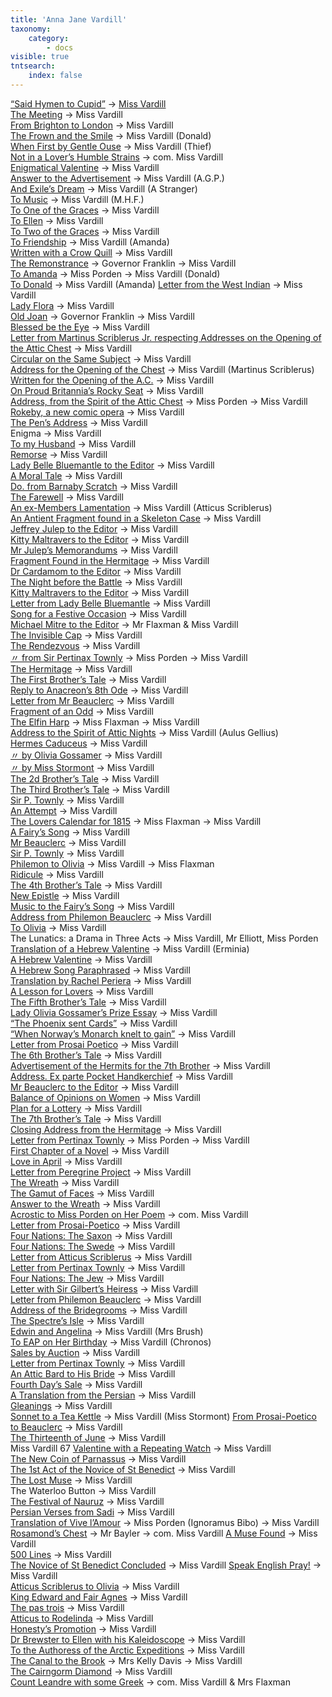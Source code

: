 ```yaml
---
title: 'Anna Jane Vardill'
taxonomy:
    category:
        - docs
visible: true
tntsearch:
    index: false
---
```


[“Said Hymen to Cupid”](../../season-3/meeting-45/hymen) → [Miss Vardill](../vardill)</span>  
[The Meeting](../../season-4/meeting-46/meeting) → <span class="name">Miss Vardill</span>  
[From Brighton to London](../../season-4/meeting-47/brighton) → <span class="name">Miss Vardill</span>  
[The Frown and the Smile](../../season-4/meeting-48/frown) → <span class="name">Miss Vardill</span> <span class="alias">(Donald)</span>  
[When First by Gentle Ouse](../../season-4/meeting-49/ouse) → <span class="name">Miss Vardill</span> <span class="alias">(Thief)</span>  
[Not in a Lover’s Humble Strains](../../season-4/meeting-49/strains) → <span class="name">com. Miss Vardill</span>  
[Enigmatical Valentine](../../season-4/meeting-49/enigmatical) → <span class="name">Miss Vardill</span>  
[Answer to the Advertisement](../../season-4/meeting-49/answer-1) → <span class="name">Miss Vardill</span> <span class="alias">(A.G.P.)</span>  
[And Exile’s Dream](../../season-4/meeting-51/exile) → <span class="name">Miss Vardill</span> <span class="alias">(A Stranger)</span>  
[To Music](../../season-4/meeting-51/music) → <span class="name">Miss Vardill</span> <span class="alias">(M.H.F.)</span>  
[To One of the Graces](../../season-4/meeting-52/graces) → <span class="name">Miss Vardill</span>  
[To Ellen](../../season-4/meeting-52/ellen) → <span class="name">Miss Vardill</span>  
[To Two of the Graces](../../season-4/meeting-53/graces) → <span class="name">Miss Vardill</span>  
[To Friendship](../../season-4/meeting-54/friendship) → <span class="name">Miss Vardill</span> <span class="alias">(Amanda)</span>  
[Written with a Crow Quill](../../season-4/meeting-54/quill) → <span class="name">Miss Vardill</span>  
[The Remonstrance](../../season-4/meeting-54/remonstrance) → Governor Franklin → <span class="name">Miss Vardill</span>  
[To Amanda](../../season-4/meeting-55/amanda) → Miss Porden → <span class="name">Miss Vardill</span> <span class="alias">(Donald)</span> <span data-tippy="Attributed to EAP but handwriting that of AJV" class="info"><i class="fa fa-info-circle" aria-hidden="true"></i></span>   
[To Donald](../../season-4/meeting-55/donald) → <span class="name">Miss Vardill</span> <span class="alias">(Amanda)</span>
[Letter from the West Indian](../../season-4/meeting-56/west) → <span class="name">Miss Vardill</span>  
[Lady Flora](../../season-4/meeting-56/flora) → <span class="name">Miss Vardill</span>  
[Old Joan](../../season-4/meeting-57/joan) → <span class="grey">Governor Franklin</span> → <span class="name">Miss Vardill</span>  
[Blessed be the Eye](../../season-4/meeting-57/eye) → <span class="name">Miss Vardill</span>  
[Letter from Martinus Scriblerus Jr. respecting Addresses on the Opening of the Attic Chest](../../season-5/meeting-58/letter-1) → <span class="name">Miss Vardill</span>  
[Circular on the Same Subject](../../season-5/meeting-58/circular) → <span class="name">Miss Vardill</span>  
[Address for the Opening of the Chest](../../season-5/meeting-58/address-1) → <span class="name">Miss Vardill</span> <span class="alias">(Martinus Scriblerus)</span>  
[Written for the Opening of the A.C.](../../season-5/meeting-58/opening) → <span class="name">Miss Vardill</span>  
[On Proud Britannia’s Rocky Seat](../../season-5/meeting-58/opening) → <span class="name">Miss Vardill</span> <span data-tippy="Duplicate listing for previous contribution" class="info"><i class="fa fa-info-circle" aria-hidden="true"></i></span>  
[Address, from the Spirit of the Attic Chest](../../season-5/meeting-58/address-4) → Miss Porden → <span class="name">Miss Vardill</span> <span data-tippy="Attributed to EAP but handwriting is that of AJV" class="info"><i class="fa fa-info-circle" aria-hidden="true"></i></span>  
[Rokeby, a new comic opera](../../season-5/meeting-59/rokeby) → <span class="name">Miss Vardill</span>  
[The Pen’s Address](../../season-5/meeting-59/pen) → <span class="name">Miss Vardill</span>  
<span class="grey">Enigma → Miss Vardill</span>  
[To my Husband](../../season-5/meeting-60/husband) → <span class="name">Miss Vardill</span>  
[Remorse](../../season-5/meeting-60/remorse) → <span class="name">Miss Vardill</span>  
[Lady Belle Bluemantle to the Editor](../../season-5/meeting-61/bluemantle) → <span class="name">Miss Vardill</span>  
[A Moral Tale](../../season-5/meeting-61/moral) → <span class="name">Miss Vardill</span>  
[Do. from Barnaby Scratch](../../season-5/meeting-62/scratch) → <span class="name">Miss Vardill</span> <span data-tippy="Attributed to Vardill but written in another hand" class="info"><i class="fa fa-info-circle" aria-hidden="true"></i></span>  
[The Farewell](../../season-5/meeting-62/farewell) → <span class="name">Miss Vardill</span>  
[An ex-Members Lamentation](../../season-5/meeting-62/lamentation) → <span class="name">Miss Vardill</span> <span class="alias">(Atticus Scriblerus)</span>  
[An Antient Fragment found in a Skeleton Case](../../season-5/meeting-63/fragment) → <span class="name">Miss Vardill</span>  
[Jeffrey Julep to the Editor](../../season-5/meeting-63/letter) → <span class="name">Miss Vardill</span>  
[Kitty Maltravers to the Editor](../../season-5/meeting-64/kitty) → <span class="name">Miss Vardill</span>  
[Mr Julep’s Memorandums](../../season-5/meeting-64/julep) → <span class="name">Miss Vardill</span>  
[Fragment Found in the Hermitage](../../season-5/meeting-64/fragment) → <span class="name">Miss Vardill</span>  
[Dr Cardamom to the Editor](../../season-5/meeting-64/cardamom) → <span class="name">Miss Vardill</span>  
[The Night before the Battle](../../season-5/meeting-64/battle) → <span class="name">Miss Vardill</span>  
[Kitty Maltravers to the Editor](../../season-5/meeting-65/kitty) → <span class="name">Miss Vardill</span>  
[Letter from Lady Belle Bluemantle](../../season-5/meeting-65/belle) → <span class="name">Miss Vardill</span>  
[Song for a Festive Occasion](../../season-5/meeting-65/song) → <span class="name">Miss Vardill</span>  
[Michael Mitre to the Editor](../../season-5/meeting-66/mitre) → <span class="name">Mr Flaxman & Miss Vardill</span>  
[The Invisible Cap](../../season-5/meeting-66/cap) → <span class="name">Miss Vardill</span>  
[The Rendezvous](../../season-5/meeting-66/rendezvous) → <span class="name">Miss Vardill</span> <span data-tippy="Not included in acknowledgements" class="info"><i class="fa fa-info-circle" aria-hidden="true"></i></span>  
[ 〃 from Sir Pertinax Townly](../../season-6/meeting-67/pertinax) →  Miss Porden → <span class="name">Miss Vardill</span> <span data-tippy="Attributed to EAP but handwriting is that of AJV" class="info"><i class="fa fa-info-circle" aria-hidden="true"></i></span>  
  [The Hermitage](../../season-6/meeting-67/hermitage) → <span class="name">Miss Vardill</span>  
[The First Brother’s Tale](../../season-6/meeting-67/brother-1) → <span class="name">Miss Vardill</span>  
[Reply to Anacreon’s 8th Ode](../../season-6/meeting-68/reply) → <span class="name">Miss Vardill</span>  
[Letter from Mr Beauclerc](../../season-6/meeting-68/beauclerc) → <span class="name">Miss Vardill</span>  
[Fragment of an Odd](../../season-6/meeting-68/fragment) → <span class="name">Miss Vardill</span>  
[The Elfin Harp](../../season-7/meeting-69/harp) → Miss Flaxman → <span class="name">Miss Vardill</span>  <span data-tippy="Attributed to Miss Flaxman but handwriting that of AJV" class="info"><i class="fa fa-info-circle" aria-hidden="true"></i></span>  
[Address to the Spirit of Attic Nights](../../season-7/meeting-69/aulus) → <span class="name">Miss Vardill</span> <span class="alias">(Aulus Gellius)</span>  
[Hermes Caduceus](../../season-7/meeting-69/hermes) → <span class="name">Miss Vardill</span>  
[ 〃 by Olivia Gossamer](../../season-7/meeting-69/olivia) → <span class="name">Miss Vardill</span>  
[ 〃 by Miss Stormont](../../season-7/meeting-69/rodelinda) → <span class="name">Miss Vardill</span>  
[The 2d Brother’s Tale](../../season-7/meeting-69/brother-2) → <span class="name">Miss Vardill</span>  
[The Third Brother’s Tale](../../season-7/meeting-70/brother-3) → <span class="name">Miss Vardill</span>  
[Sir P. Townly](../../season-7/meeting-70/pertinax) → <span class="name">Miss Vardill</span>  
[An Attempt](../../season-7/meeting-70/attempt) → <span class="name">Miss Vardill  
[The Lovers Calendar for 1815](../../season-7/meeting-71/calendar) → Miss Flaxman → <span class="name">Miss Vardill</span> <span data-tippy="Attributed to Maria Flaxman but handwriting that of AJV" class="info"><i class="fa fa-info-circle" aria-hidden="true"></i></span>  
[A Fairy’s Song](../../season-7/meeting-71/fairy) → <span class="name">Miss Vardill</span>  
[Mr Beauclerc](../../season-7/meeting-71/beauclerc) → <span class="name">Miss Vardill</span>  
[Sir P. Townly](../../season-7/meeting-71/townly) → <span class="name">Miss Vardill</span>  
[Philemon to Olivia](../../season-7/meeting-71/philemon) → Miss Vardill → <span class="name">Miss Flaxman</span> <span data-tippy="Attributed to AJV but handwriting that of Maria Flaxman" class="info"><i class="fa fa-info-circle" aria-hidden="true"></i></span>  
[Ridicule](../../season-7/meeting-71/ridicule) → <span class="name">Miss Vardill</span>  
[The 4th Brother’s Tale](../../season-7/meeting-71/brother-4) → <span class="name">Miss Vardill</span>  
[New Epistle](../../season-7/meeting-71/epistle) → <span class="name">Miss Vardill</span>  
[Music to the Fairy’s Song](../../season-7/meeting-71/music) → <span class="name">Miss Vardill</span>  
[Address from Philemon Beauclerc](../../season-7/meeting-72/address) → <span class="name">Miss Vardill</span>  
[To Olivia](../../season-7/meeting-72/olivia) → <span class="name">Miss Vardill</span>  
<span class="grey">The Lunatics: a Drama in Three Acts → Miss Vardill, Mr Elliott, Miss Porden</span>
[Translation of a Hebrew Valentine](../../season-7/meeting-73/erminia) → <span class="name">Miss Vardill</span> <span class="alias">(Erminia)</span>  
[A Hebrew Valentine](../../season-7/meeting-73/hebrew) → <span class="name">Miss Vardill</span>  
[A Hebrew Song Paraphrased](../../season-7/meeting-73/song) → <span class="name">Miss Vardill</span>  
[Translation by Rachel Periera](../../season-7/meeting-73/rachel) → <span class="name">Miss Vardill</span>  
[A Lesson for Lovers](../../season-7/meeting-73/lovers) → <span class="name">Miss Vardill</span>  
[The Fifth Brother’s Tale](../../season-7/meeting-73/brother-5) → <span class="name">Miss Vardill</grey>  
[Lady Olivia Gossamer’s Prize Essay](../../season-7/meeting-73/olivia) → <span class="name">Miss Vardill</span>  
[“The Phoenix sent Cards”](../../season-8/meeting-74/phoenix) → <span class="name">Miss Vardill</span>  
[“When Norway’s Monarch knelt to gain”](../../season-8/meeting-74/pertinax#norway) → <span class="name">Miss Vardill</span>  
[Letter from Prosai Poetico](../../season-8/meeting-74/prosai) → <span class="name">Miss Vardill  
[The 6th Brother’s Tale](../../season-8/meeting-74/brother-6) → <span class="name">Miss Vardill</span>  
[Advertisement of the Hermits for the 7th Brother](../../season-8/meeting-74/hermits) → <span class="name">Miss Vardill</span>  
[Address. Ex parte Pocket Handkerchief](../../season-8/meeting-75/handkerchief) → <span class="name">Miss Vardill</span>    
[Mr Beauclerc to the Editor](../../season-8/meeting-75/beauclerc) → <span class="name">Miss Vardill</span>  
[Balance of Opinions on Women](../../season-8/meeting-75/procon) → <span class="name">Miss Vardill</span>  
[Plan for a Lottery](../../season-8/meeting-75/lottery) → <span class="name">Miss Vardill</span>  
[The 7th Brother’s Tale](../../season-8/meeting-75/brother-7) → <span class="name">Miss Vardill</span>  
[Closing Address from the Hermitage](../../season-8/meeting-75/hermitage) → <span class="name">Miss Vardill</span>  
[Letter from Pertinax Townly](../../season-8/meeting-76/pertinax) → Miss Porden → <span class="name">Miss Vardill</span> <span data-tippy="Attributed to EAP but handwriting that of AJV" class="info"><i class="fa fa-info-circle" aria-hidden="true"></i></span>  
[First Chapter of a Novel](../../season-8/meeting-76/novel) → <span class="name">Miss Vardill</span>    
[Love in April](../../season-8/meeting-76/april) → <span class="name">Miss Vardill</span>    
[Letter from Peregrine Project](../../season-8/meeting-77/peregrine) → <span class="name">Miss Vardill</span>  
[The Wreath](../../season-8/meeting-77/wreath) → <span class="name">Miss Vardill</span>  
[The Gamut of Faces](../../season-8/meeting-77/gamut) → <span class="name">Miss Vardill</span>  
[Answer to the Wreath](../../season-8/meeting-78/wreath) → <span class="name">Miss Vardill</span>  
[Acrostic to Miss Porden on Her Poem](../../season-8/meeting-78/acrostic) → <span class="name">com. Miss Vardill</span>  
[Letter from Prosai-Poetico](../../season-8/meeting-78/poetico) → <span class="name">Miss Vardill</span>  
[Four Nations: The Saxon](../../season-8/meeting-78/saxon) → <span class="name">Miss Vardill</span>  
[Four Nations: The Swede](../../season-8/meeting-79/swede) → <span class="name">Miss Vardill</span>  
[Letter from Atticus Scriblerus](../../season-8/meeting-79/atticus) → <span class="name">Miss Vardill</span>   
[Letter from Pertinax Townly](../../season-8/meeting-80/pertinax) → <span class="name">Miss Vardill</span>  
[Four Nations: The Jew](../../season-8/meeting-80/jew) → <span class="name">Miss Vardill</span>  
[Letter with Sir Gilbert’s Heiress](../../season-8/meeting-81/heiress) → <span class="name">Miss Vardill</span>  
[Letter from Philemon Beauclerc](../../season-8/meeting-82/beauclerc) → <span class="name">Miss Vardill</span>  
[Address of the Bridegrooms](../../season-8/meeting-82/seal) → <span class="name">Miss Vardill</span>  
[The Spectre’s Isle](../../season-8/meeting-82/spectre) → <span class="name">Miss Vardill</span>  
[Edwin and Angelina](../../season-8/meeting-82/edwin) → <span class="name">Miss Vardill</span> <span class="alias">(Mrs Brush)</span>  
[To EAP on Her Birthday](../../season-8/meeting-84/birthday) → <span class="name">Miss Vardill</span> <span class="alias">(Chronos)</span>  
[Sales by Auction](../../season-8/meeting-84/auction) → <span class="name">Miss Vardill</span>  
[Letter from Pertinax Townly](../../season-8/meeting-84/pertinax) → <span class="name">Miss Vardill</span>  
[An Attic Bard to His Bride](../../season-8/meeting-84/bread) → <span class="name">Miss Vardill</span>  
[Fourth Day’s Sale](../../season-8/meeting-84/sale) → <span class="name">Miss Vardill</span>  
[A Translation from the Persian](../../season-8/meeting-84/persian) → <span class="name">Miss Vardill</span>  
[Gleanings](../../season-8/meeting-84/gleanings) → <span class="name">Miss Vardill</span>  
[Sonnet to a Tea Kettle](../../season-8/meeting-84/kettle) → <span class="name">Miss Vardill</span> <span class="alias">(Miss Stormont)</span> 
[From Prosai-Poetico to Beauclerc](../../season-8/meeting-85/prosai) → <span class="name">Miss Vardill</span>  
[The Thirteenth of June](../../season-8/meeting-85/june) → <span class="name">Miss Vardill</span>  
		<td>Miss Vardill</td> <td class="price">67</td>
[Valentine with a Repeating Watch](../../season-9/meeting-87/watch) → <span class="name">Miss Vardill</span>  
[The New Coin of Parnassus](../../season-9/meeting-87/coin) → <span class="name">Miss Vardill</span>  
[The 1st Act of the Novice of St Benedict](../../season-9/meeting-87/novice) → <span class="name">Miss Vardill</span>  
[The Lost Muse](../../season-9/meeting-88/muse) → <span class="name">Miss Vardill</span>  
<span class="grey">The Waterloo Button → Miss Vardill</span> <a href="https://vardill.org/relic.html"><i class="fa fa-external-link" aria-hidden="true"></i></a>  
[The Festival of Nauruz](../../season-9/meeting-89/nauruz) → <span class="name">Miss Vardill</span>  
[Persian Verses from Sadi](../../season-9/meeting-89/sadi) → <span class="name">Miss Vardill</span>  
[Translation of Vive l’Amour](../../season-9/meeting-89/bibo) → Miss Porden <span class="alias">(Ignoramus Bibo)</span> → <span class="name">Miss Vardill</span> <span data-tippy="Attributed to EAP but handwriting that of AJV" class="info"><i class="fa fa-info-circle" aria-hidden="true"></i></span>  
[Rosamond’s Chest](../../season-9/meeting-89/rosamond) → Mr Bayler → <span class="name">com. Miss Vardill</span>
[A Muse Found](../../season-9/meeting-90/muse) → <span class="name">Miss Vardill</span>  
[500 Lines](../../season-9/meeting-90/lines) → <span class="name">Miss Vardill</span>  
[The Novice of St Benedict Concluded](../../season-9/meeting-91/novice) → <span class="name">Miss Vardill</span>
[Speak English Pray!](../../season-9/meeting-92/english) → <span class="name">Miss Vardill</span>  
[Atticus Scriblerus to Olivia](../../season-9/meeting-92/olivia) → <span class="name">Miss Vardill</span>  
[King Edward and Fair Agnes](../../season-9/meeting-92/legend) → <span class="name">Miss Vardill</span>  
[The pas trois](../../season-9/meeting-93/pas-trois) → <span class="name">Miss Vardill</span>  
[Atticus to Rodelinda](../../season-9/meeting-93/atticus) → <span class="name">Miss Vardill</span>  
[Honesty’s Promotion](../../season-10/meeting-94/honesty) → <span class="name">Miss Vardill</span>  
[Dr Brewster to Ellen with his Kaleidoscope](../../season-10/meeting-94/brewster) → <span class="name">Miss Vardill</span>  
[To the Authoress of the Arctic Expeditions](../../season-10/meeting-94/arctic) → <span class="name">Miss Vardill</span>  
[The Canal to the Brook](../../season-10/meeting-95/canal) → Mrs Kelly Davis → <span class="name">Miss Vardill</span>  
[The Cairngorm Diamond](../../season-10/meeting-95/cairngorm) → <span class="name">Miss Vardill</span>  
[Count Leandre with some Greek](../../season-10/meeting-95/leandre-2) → <span class="name">com. Miss Vardill & Mrs Flaxman</span>
